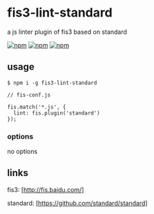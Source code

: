 # fis3-lint-standard
a js linter plugin of fis3 based on standard

[![npm](https://img.shields.io/npm/v/fis3-lint-standard.svg?style=flat-square)](https://www.npmjs.com/package/fis3-lint-standard)
[![npm](https://img.shields.io/npm/dt/fis3-lint-standard.svg?style=flat-square)](https://www.npmjs.com/package/fis3-lint-standard)
[![npm](https://img.shields.io/npm/dm/fis3-lint-standard.svg?style=flat-square)](https://www.npmjs.com/package/fis3-lint-standard)

## usage

    $ npm i -g fis3-lint-standard

```
// fis-conf.js

fis.match('*.js', {
  lint: fis.plugin('standard')
});
```

### options

no options

## links
fis3: [http://fis.baidu.com/]

standard: [https://github.com/standard/standard]
